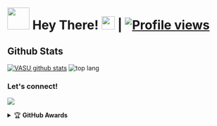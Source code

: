 # <img src="https://i.pinimg.com/originals/01/63/6c/01636c5434cd0462086620c60fdfec16.gif" width="50px"> Hey There! <img src="https://raw.githubusercontent.com/MartinHeinz/MartinHeinz/master/wave.gif" width="30px"> | [![Profile views](https://gpvc.arturio.dev/VasuXD)](https://github.com/VasuXD)



##   **Github Stats**
[![VASU github stats](https://github-readme-stats.vercel.app/api?username=V1SU&show_icons=true&theme=cobalt&count_private=true)](https://github.com/VasuXD)
![top lang](https://github-readme-stats.vercel.app/api/top-langs?username=VasuXD&show_icons=true&theme=tokyonight&layout=compact)


### Let's connect!
<p>
    <a href="https://t.me/VASUxD" target="blank"><img src="https://img.shields.io/badge/@VASUxD-30302f?style=flat&logo=telegram" /></a>
    </p>
<details>
    <summary>&#127942 <b>GitHub Awards</b></summary><br/>

![Github Trophy](https://github-profile-trophy.vercel.app/?username=VasuXD)

</details

